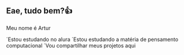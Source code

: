 ## Eae, tudo bem?👍
Meu nome é Artur 

´Estou estudando no alura 
´Estou estudando a matéria de pensamento computacional 
´Vou compartilhar meus projetos aqui
